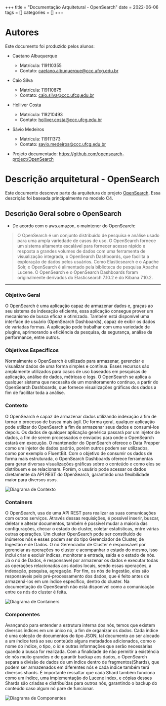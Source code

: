 +++ 
title = "Documentação Arquitetural - OpenSearch" 
date = 2022-06-06 
tags = [] 
categories = [] 
+++

# Autores
Este documento foi produzido pelos alunos:
- Caetano Albuquerque
  - Matrícula: 119110355
  - Contato: caetano.albuquerque@ccc.ufcg.edu.br
- Caio Silva
  - Matrícula: 119110875
  - Contato: caio.silva@ccc.ufcg.edu.br
- Holliver Costa
  - Matrícula: 118210493
  - Contato: holliver.costa@ccc.ufcg.edu.br 
- Sávio Medeiros
  - Matrícula: 119111373
  - Contato: savio.medeiros@ccc.ufcg.edu.br 

- Projeto documentado: https://github.com/opensearch-project/OpenSearch

# Descrição arquitetural - OpenSearch
Este documento descreve parte da arquitetura do projeto [OpenSearch](https://opensearch.org/). Essa descrição foi baseada principalmente no modelo C4.

## Descrição Geral sobre o OpenSearch
- De acordo com o aws.amazon, o maintener do OpenSearch:
> O OpenSearch é um conjunto distribuído de pesquisa e análise usado para uma ampla variedade de casos de uso. O OpenSearch fornece um sistema altamente escalável para fornecer acesso rápido e resposta a grandes volumes de dados com uma ferramenta de visualização integrada, o OpenSearch Dashboards, que facilita a exploração de dados pelos usuários. Como Elasticsearch e o Apache Solr, o OpenSearch é alimentado pela biblioteca de pesquisa Apache Lucene. O OpenSearch e o OpenSearch Dashboards foram originalmente derivados do Elasticsearch 7.10.2 e do Kibana 7.10.2.

---

### Objetivo Geral

O OpenSearch é uma aplicação capaz de armazenar dados e, graças ao seu sistema de indexação eficiente, essa aplicação consegue prover um mecanismo de busca eficaz e otimizado. Também está disponível uma interface de usuário (OpenSearch Dashboards), capaz de exibir os dados de variadas formas. A aplicação pode trabalhar com uma variedade de plugins, aprimorando a eficiência da pesquisa, da segurança, análise da performance, entre outros. 

### Objetivos Específicos

Normalmente o OpenSearch é utilizado para armazenar, gerenciar e visualizar dados de uma forma simples e contínua. Esses recursos são amplamente utilizados para casos de uso baseados em pesquisas de aplicação, análise de dados, métricas e logs. O OpenSearch se aplica a qualquer sistema que necessita de um monitoramento contínuo, a partir do OpenSearch Dashboards, que fornece visualizações gráficas dos dados a fim de facilitar toda a análise.

### Contexto

O OpenSearch é capaz de armazenar dados utilizando indexação a fim de tornar o processo de busca mais ágil. De forma geral, qualquer aplicação pode utilizar do OpenSearch a fim de armazenar seus dados e consumi-los depois. Os dados de qualquer aplicação genérica passará por um injetor de dados, a fim de serem processados e enviados para onde o OpenSearch estará em execução. O mantenedor do OpenSearch oferece o Data Prepper como um injetor de dados padrão, porém outros podem ser utilizados, como por exemplo o FluentBit. 
Com o objetivo de consumir os dados de forma mais estruturada, o OpenSearch Dashboards oferece ferramentas para gerar diversas visualizações gráficas sobre o conteúdo e como eles se distribuem e se relacionam. Porém, o usuário pode acessar os dados diretamente da API REST do OpenSearch, garantindo uma flexibilidade maior para diversos usos.

![Diagrama de Contexto](c4_contexto_opensearch.png)

### Containers

O OpenSearch, usa de uma API REST para realizar as suas comunicações com outros serviços. Através dessas requisições, é possível inserir, buscar, deletar e alterar documentos, também é possível mudar a maioria das configurações, checar o estado do cluster, coletar estatísticas, entre várias outras operações. Um cluster OpenSearch pode ser constituído de inúmeros nós e esses podem ser do tipo Gerenciador de Cluster, de Ingestão e de Dados. 
O nó Gerenciador de Cluster é responsável por gerenciar as operações no cluster e acompanhar o estado do mesmo, isso inclui criar e excluir índices, monitorar a entrada, saída e o estado de nós. Já o nó de Dados, é responsável por armazenar os dados e executar todas as operações relacionadas aos dados locais, sendo essas operações, a indexação, pesquisa, agregação. Por fim, os nós de Ingestão, eles são responsáveis pelo pré-processamento dos dados, que é feito antes de armazená-los em um índice específico, dentro do cluster. Na documentação do OpenSearch não está disponível como a comunicação entre os nós do cluster é feita.

![Diagrama de Containers](c4_containers_opensearch.png)

### Componentes 

Avançando para entender a estrutura interna dos nós, temos que existem diversos índices em um único nó, a fim de organizar os dados. Cada índice é uma coleção de documentos do tipo JSON, tal documento ao ser alocado a um índice terá ao seu conteúdo alguns metadados adicionados, como o nome do índice, o tipo, o id e outras informações que serão necessárias quando a busca for realizada. 
Com a finalidade de não permitir a existência de nós muito grandes e de garantir backup aos dados, o OpenSearch separa a divisão de dados de um índice dentro de fragmentos(Shards), que podem ser armazenados em diferentes nós e cada índice também terá diversos shards. É importante ressaltar que cada Shard também funciona como um índice, uma implementação do Lucene index, e cópias desses Shards são criadas e distribuídas para outros nós, garantindo o backup do conteúdo caso algum nó pare de funcionar.

![Diagrama de Componentes](c4_componentes_opensearch.png)
